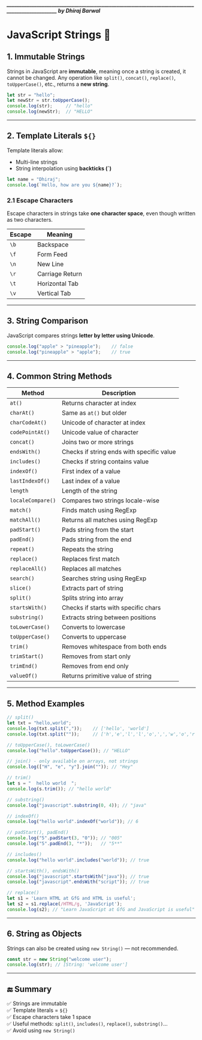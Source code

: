 ##### _______________________________________________________________________________________________ by Dhiraj Barwal

# JavaScript Strings 📘

## 1. Immutable Strings
Strings in JavaScript are **immutable**, meaning once a string is created, it cannot be changed. Any operation like `split()`, `concat()`, `replace()`, `toUpperCase()`, etc., returns a **new string**.

```js
let str = "hello";
let newStr = str.toUpperCase();
console.log(str);     // "hello"
console.log(newStr);  // "HELLO"
```

---

## 2. Template Literals `${}`

Template literals allow:
- Multi-line strings
- String interpolation using **backticks (`)**

```js
let name = "Dhiraj";
console.log(`Hello, how are you ${name}?`);
```

### 2.1 Escape Characters

Escape characters in strings take **one character space**, even though written as two characters.

| Escape | Meaning             |
|--------|---------------------|
| `\b`   | Backspace           |
| `\f`   | Form Feed           |
| `\n`   | New Line            |
| `\r`   | Carriage Return     |
| `\t`   | Horizontal Tab      |
| `\v`   | Vertical Tab        |

---

## 3. String Comparison

JavaScript compares strings **letter by letter using Unicode**.

```js
console.log("apple" > "pineapple");    // false
console.log("pineapple" > "apple");    // true
```

---

## 4. Common String Methods

| Method            | Description |
|-------------------|-------------|
| `at()`            | Returns character at index |
| `charAt()`        | Same as `at()` but older |
| `charCodeAt()`    | Unicode of character at index |
| `codePointAt()`   | Unicode value of character |
| `concat()`        | Joins two or more strings |
| `endsWith()`      | Checks if string ends with specific value |
| `includes()`      | Checks if string contains value |
| `indexOf()`       | First index of a value |
| `lastIndexOf()`   | Last index of a value |
| `length`          | Length of the string |
| `localeCompare()` | Compares two strings locale-wise |
| `match()`         | Finds match using RegExp |
| `matchAll()`      | Returns all matches using RegExp |
| `padStart()`      | Pads string from the start |
| `padEnd()`        | Pads string from the end |
| `repeat()`        | Repeats the string |
| `replace()`       | Replaces first match |
| `replaceAll()`    | Replaces all matches |
| `search()`        | Searches string using RegExp |
| `slice()`         | Extracts part of string |
| `split()`         | Splits string into array |
| `startsWith()`    | Checks if starts with specific chars |
| `substring()`     | Extracts string between positions |
| `toLowerCase()`   | Converts to lowercase |
| `toUpperCase()`   | Converts to uppercase |
| `trim()`          | Removes whitespace from both ends |
| `trimStart()`     | Removes from start only |
| `trimEnd()`       | Removes from end only |
| `valueOf()`       | Returns primitive value of string |

---

## 5. Method Examples

```js
// split()
let txt = "hello,world";
console.log(txt.split(","));    // ['hello', 'world']
console.log(txt.split(""));     // ['h','e','l','l','o',',','w','o','r','l','d']

// toUpperCase(), toLowerCase()
console.log("hello".toUpperCase()); // "HELLO"

// join() - only available on arrays, not strings
console.log(["H", "e", "y"].join("")); // "Hey"

// trim()
let s = "  hello world  ";
console.log(s.trim()); // "hello world"

// substring()
console.log("javascript".substring(0, 4)); // "java"

// indexOf()
console.log("hello world".indexOf("world")); // 6

// padStart(), padEnd()
console.log("5".padStart(3, "0")); // "005"
console.log("5".padEnd(3, "*"));   // "5**"

// includes()
console.log("hello world".includes("world")); // true

// startsWith(), endsWith()
console.log("javascript".startsWith("java")); // true
console.log("javascript".endsWith("script")); // true

// replace()
let s1 = 'Learn HTML at GfG and HTML is useful';
let s2 = s1.replace(/HTML/g, 'JavaScript');
console.log(s2); // "Learn JavaScript at GfG and JavaScript is useful"
```

---

## 6. String as Objects

Strings can also be created using `new String()` — not recommended.

```js
const str = new String("welcome user");
console.log(str); // [String: 'welcome user']
```

---

## 🔚 Summary

✅ Strings are immutable  
✅ Template literals = `${}`  
✅ Escape characters take 1 space  
✅ Useful methods: `split()`, `includes()`, `replace()`, `substring()`...  
✅ Avoid using `new String()`
